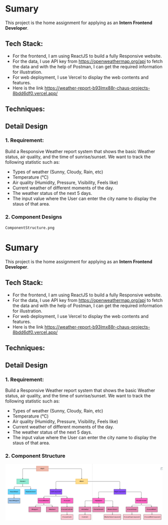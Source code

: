 # Sumary

This project is the home assignment for applying as an **Intern Frontend Developer**.

## Tech Stack:

- For the frontend, I am using ReactJS to build a fully Responsive website.
- For the data, I use API key from https://openweathermap.org/api to fetch the data and with the help of Postman, I can get the required information for illustration.
- For web deployment, I use Vercel to display the web contents and features.
- Here is the link https://weather-report-b93lmx88r-chaus-projects-8bdd6df0.vercel.app/

## Techniques:

## Detail Design

### 1. Requirement:
Build a Responsive Weather report system that shows the basic Weather status, air quality, and the time of sunrise/sunset.
We want to track the following statistic such as:
- Types of weather (Sunny, Cloudy, Rain, etc)
- Temperature (°C)
- Air quality (Humidity, Pressure, Visibility, Feels like)
- Current weather of different moments of the day.
- The weather status of the next 5 days.
- The input value where the User can enter the city name to display the staus of that area.

### 2. Component Designs
    ComponentStructure.png

# Sumary

This project is the home assignment for applying as an **Intern Frontend Developer**.

## Tech Stack:

- For the frontend, I am using ReactJS to build a fully Responsive website.
- For the data, I use API key from https://openweathermap.org/api to fetch the data and with the help of Postman, I can get the required information for illustration.
- For web deployment, I use Vercel to display the web contents and features.
- Here is the link https://weather-report-b93lmx88r-chaus-projects-8bdd6df0.vercel.app/

## Techniques:

## Detail Design

### 1. Requirement:
Build a Responsive Weather report system that shows the basic Weather status, air quality, and the time of sunrise/sunset.
We want to track the following statistic such as:
- Types of weather (Sunny, Cloudy, Rain, etc)
- Temperature (°C)
- Air quality (Humidity, Pressure, Visibility, Feels like)
- Current weather of different moments of the day.
- The weather status of the next 5 days.
- The input value where the User can enter the city name to display the staus of that area.

### 2. Component Structure

<img src="./ComponentStructure.png"></img>